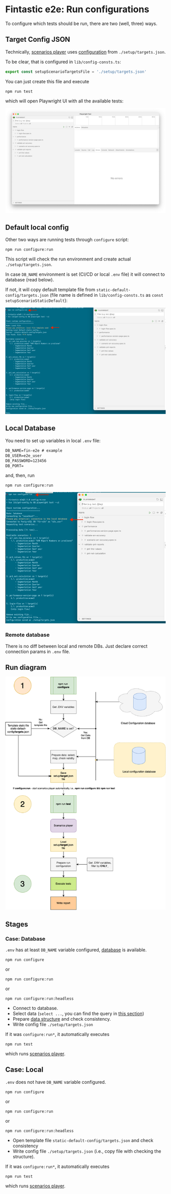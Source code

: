 # Fintastic e2e: Run configurations

To configure which tests should be run, there are two (well, three) ways.

## Target Config JSON

Technically, [scenarios player](./scenarios-player.md) uses [configuration](./config-file-format.md)
from `./setup/targets.json`.

To be clear, that is configured in `lib/config-consts.ts`:

```ts
export const setupScenarioTargetsFile = './setup/targets.json'
```

You can just create this file and execute

```shell
npm run test
```

which will open Playwright UI with all the available tests:

![screenshot](img/run-tests-all.png)

## Default local config

Other two ways are running tests through `configure` script:

```shell
npm run configure:run
```

This script will check the run environment and create actual `./setup/targets.json`.

In case `DB_NAME` environment is set (CI/CD or local `.env` file) it will connect to database (read below).

If not, it will copy default template file from `static-default-config/targets.json`
(file name is defined in `lib/config-consts.ts` as `const setupScenarioStaticDefault`):

![screenshot](img/configure-local.png)

## Local Database

You need to set up variables in local `.env` file:

```dotenv
DB_NAME=fin-e2e # example
DB_USER=e2e_user
DB_PASSWORD=123456
DB_PORT=
```

and, then, run

```shell
npm run configure:run
```

![screenshot](img/configure-local-db.png)

### Remote database

There is no diff between local and remote DBs. Just declare correct connection params in `.env` file.


## Run diagram

![screenshot](img/e2e-overview.drawio.png)

## Stages

### Case: Database

`.env` has at least `DB_NAME` variable configured, [database](./db-config.md) is available.

```shell
npm run configure
```

or 

```shell
npm run configure:run
```

or 
```shell
npm run configure:run:headless
```

* Connect to database.
* Select data (`select ...`, you can find the query in [this section](./db-config.md))
* Prepare [data structure](./config-file-format.md) and check consistency.
* Write config file `./setup/targets.json`

If it was `configure:run*`, it automatically executes 

```shell
npm run test
```

which runs [scenarios player](./scenarios-player.md).

## Case: Local

`.env` does not have `DB_NAME` variable configured.

```shell
npm run configure
```

or

```shell
npm run configure:run
```

or
```shell
npm run configure:run:headless
```

* Open template file `static-default-config/targets.json` and check consistency
* Write config file `./setup/targets.json` (i.e., copy file with checking the structure).

If it was `configure:run*`, it automatically executes

```shell
npm run test
```

which runs [scenarios player](./scenarios-player.md).